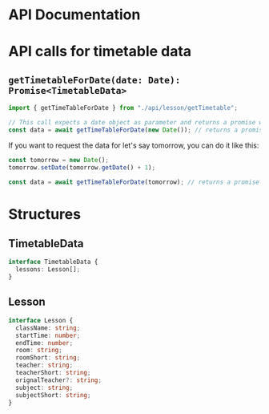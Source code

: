 # API Documentation

# API calls for timetable data

## `getTimetableForDate(date: Date): Promise<TimetableData>`
```ts
import { getTimeTableForDate } from "./api/lesson/getTimetable";

// This call expects a date object as parameter and returns a promise with the timetable data for the given date.
const data = await getTimeTableForDate(new Date()); // returns a promise with the timetable data for today
```

If you want to request the data for let's say tomorrow, you can do it like this:
```ts
const tomorrow = new Date();
tomorrow.setDate(tomorrow.getDate() + 1);

const data = await getTimeTableForDate(tomorrow); // returns a promise with the timetable data for tomorrow
```

# Structures

## TimetableData
```ts
interface TimetableData {
  lessons: Lesson[];
}
```

## Lesson
```ts
interface Lesson {
  className: string;
  startTime: number;
  endTime: number;
  room: string;
  roomShort: string;
  teacher: string;
  teacherShort: string;
  orignalTeacher?: string;
  subject: string;
  subjectShort: string;
}
```
